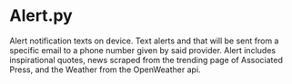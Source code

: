 # Alert.py
Alert notification texts on  device.
Text alerts and that will be sent from a specific email to a phone number given by said provider.
Alert includes inspirational quotes, news scraped from the trending page of Associated Press, and the Weather from the OpenWeather api.

